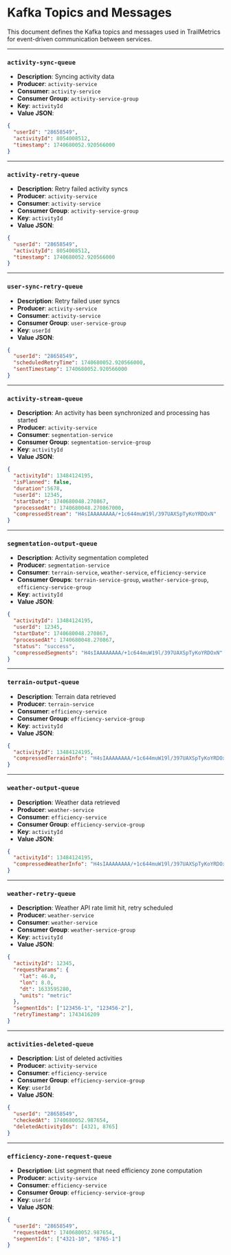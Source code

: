 # Kafka Topics and Messages

This document defines the Kafka topics and messages used in TrailMetrics for event-driven communication between services.

---

### `activity-sync-queue`

- **Description**: Syncing activity data
- **Producer**: `activity-service`
- **Consumer**: `activity-service`
- **Consumer Group**: `activity-service-group`
- **Key**: `activityId`
- **Value JSON**:

```json
{
  "userId": "28658549",
  "activityId": 8054008512,
  "timestamp": 1740680052.920566000
}
```

---

### `activity-retry-queue`

- **Description**: Retry failed activity syncs
- **Producer**: `activity-service`
- **Consumer**: `activity-service`
- **Consumer Group**: `activity-service-group`
- **Key**: `activityId`
- **Value JSON**:

```json
{
  "userId": "28658549",
  "activityId": 8054008512,
  "timestamp": 1740680052.920566000
}
```

---

### `user-sync-retry-queue`

- **Description**: Retry failed user syncs
- **Producer**: `activity-service`
- **Consumer**: `activity-service`
- **Consumer Group**: `user-service-group`
- **Key**: `userId`
- **Value JSON**:

```json
{
  "userId": "28658549",
  "scheduledRetryTime": 1740680052.920566000,
  "sentTimestamp": 1740680052.920566000
}
```

---

### `activity-stream-queue`

- **Description**: An activity has been synchronized and processing has started
- **Producer**: `activity-service`
- **Consumer**: `segmentation-service`
- **Consumer Group**: `segmentation-service-group`
- **Key**: `activityId`
- **Value JSON**:

```json
{
  "activityId": 13484124195,
  "isPlanned": false,
  "duration":5678,
  "userId": 12345,
  "startDate": 1740680048.270867,
  "processedAt": 1740680048.270867000,
  "compressedStream": "H4sIAAAAAAAA/+1c644muW19l/397UAXSpTyKoYRDOxN"
}
```

---

### `segmentation-output-queue`

- **Description**: Activity segmentation completed
- **Producer**: `segmentation-service`
- **Consumer**: `terrain-service`, `weather-service`, `efficiency-service`
- **Consumer Groups**: `terrain-service-group`, `weather-service-group`, `efficiency-service-group`
- **Key**: `activityId`
- **Value JSON**:

```json
{
  "activityId": 13484124195,
  "userId": 12345,
  "startDate": 1740680048.270867,
  "processedAt": 1740680048.270867,
  "status": "success",
  "compressedSegments": "H4sIAAAAAAAA/+1c644muW19l/397UAXSpTyKoYRDOxN"
}
```

---

### `terrain-output-queue`

- **Description**: Terrain data retrieved
- **Producer**: `terrain-service`
- **Consumer**: `efficiency-service`
- **Consumer Group**: `efficiency-service-group`
- **Key**: `activityId`
- **Value JSON**:

```json
{
  "activityId": 13484124195,
  "compressedTerrainInfo": "H4sIAAAAAAAA/+1c644muW19l/397UAXSpTyKoYRDOxN"
}
```

---

### `weather-output-queue`

- **Description**: Weather data retrieved
- **Producer**: `weather-service`
- **Consumer**: `efficiency-service`
- **Consumer Group**: `efficiency-service-group`
- **Key**: `activityId`
- **Value JSON**:

```json
{
  "activityId": 13484124195,
  "compressedWeatherInfo": "H4sIAAAAAAAA/+1c644muW19l/397UAXSpTyKoYRDOxN"
}
```

---

### `weather-retry-queue`

- **Description**: Weather API rate limit hit, retry scheduled
- **Producer**: `weather-service`
- **Consumer**: `weather-service`
- **Consumer Group**: `weather-service-group`
- **Key**: `activityId`
- **Value JSON**:

```json
{
  "activityId": 12345,
  "requestParams": {
    "lat": 46.0,
    "lon": 8.0,
    "dt": 1633595280,
    "units": "metric"
  },
  "segmentIds": ["123456-1", "123456-2"],
  "retryTimestamp": 1743416209
}
```

---

### `activities-deleted-queue`

- **Description**: List of deleted activities
- **Producer**: `activity-service`
- **Consumer**: `efficiency-service`
- **Consumer Group**: `efficiency-service-group`
- **Key**: `userId`
- **Value JSON**:

```json
{
  "userId": "28658549",
  "checkedAt": 1740680052.987654,
  "deletedActivityIds": [4321, 8765]
}
```

---

### `efficiency-zone-request-queue`

- **Description**: List segment that need efficiency zone computation
- **Producer**: `activity-service`
- **Consumer**: `efficiency-service`
- **Consumer Group**: `efficiency-service-group`
- **Key**: `userId`
- **Value JSON**:

```json
{
  "userId": "28658549",
  "requestedAt": 1740680052.987654,
  "segmentIds": ["4321-10", "8765-1"]
}
```
